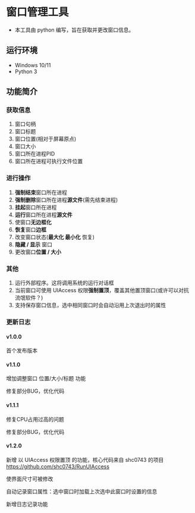 # 窗口管理工具

- 本工具由 python 编写，旨在获取并更改窗口信息。

## 运行环境

- Windows 10/11
- Python 3

## 功能简介

### 获取信息

1. 窗口句柄
2. 窗口标题
3. 窗口位置(相对于屏幕原点)
4. 窗口大小
5. 窗口所在进程PID
6. 窗口所在进程可执行文件位置

### 进行操作

1. **强制结束**窗口所在进程
2. **强制删除**窗口所在进程**源文件**(需先结束进程)
3. **挂起**窗口所在进程
4. **运行**窗口所在进程**源文件**
5. 使窗口**无边框化**
6. **恢复**窗口**边框**
7. 改变窗口状态(**最大化 最小化** 恢复)
8. **隐藏 / 显示** 窗口
9. 更改窗口**位置 / 大小**

### 其他

1. 运行外部程序。这将调用系统的运行对话框
2. 当前窗口可使用 UIAccess 权限**强制置顶**，覆盖其他置顶窗口(或许可以对抗流氓软件？)
3. 支持保存窗口信息，选中相同窗口时会自动沿用上次退出时的属性

### 更新日志

#### v1.0.0

首个发布版本

#### v1.1.0

增加调整窗口 位置/大小/标题 功能

修复部分BUG，优化代码

#### v1.1.1

修复CPU占用过高的问题

修复部分BUG，优化代码

#### v1.2.0

新增 以 UIAccess 权限置顶 的功能，核心代码来自 shc0743 的项目 https://github.com/shc0743/RunUIAccess

使界面尺寸可被修改

自动记录窗口属性：选中窗口时加载上次选中此窗口时设置的信息

新增日志记录功能

